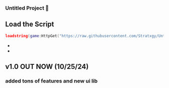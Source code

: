 ### Untitled Project 🌌


## Load the Script
```lua
loadstring(game:HttpGet("https://raw.githubusercontent.com/Stratxgy/Untitled-Project/refs/heads/main/Untitled%20Project.lua"))()
```
-
- <div align="center">

## v1.0 OUT NOW (10/25/24) 
### added tons of features and new ui lib

